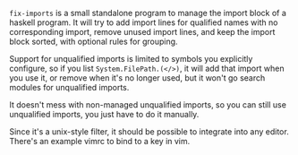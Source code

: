 `fix-imports` is a small standalone program to manage the import block of a
haskell program.  It will try to add import lines for qualified names
with no corresponding import, remove unused import lines, and keep the
import block sorted, with optional rules for grouping.

Support for unqualified imports is limited to symbols you explicitly configure,
so if you list `System.FilePath.(</>)`, it will add that import when you use
it, or remove when it's no longer used, but it won't go search modules for
unqualified imports.

It doesn't mess with non-managed unqualified imports, so you can still use
unqualified imports, you just have to do it manually.

Since it's a unix-style filter, it should be possible to integrate into any
editor.  There's an example vimrc to bind to a key in vim.
